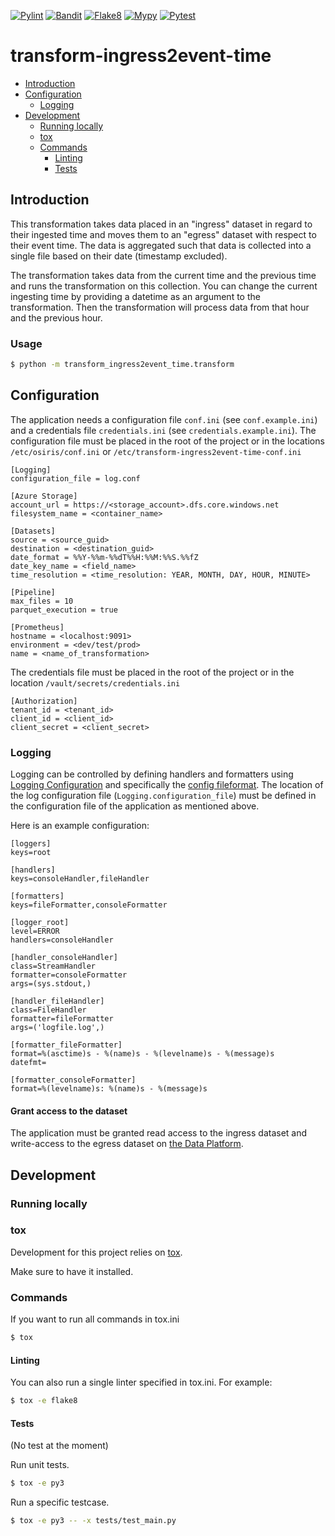 [![Pylint](https://github.com/Open-Dataplatform/transform-ingress2event-time/actions/workflows/pylint.yml/badge.svg)](https://github.com/Open-Dataplatform/transform-ingress2event-time/actions/workflows/pylint.yml)
[![Bandit](https://github.com/Open-Dataplatform/transform-ingress2event-time/actions/workflows/bandit.yml/badge.svg)](https://github.com/Open-Dataplatform/transform-ingress2event-time/actions/workflows/bandit.yml)
[![Flake8](https://github.com/Open-Dataplatform/transform-ingress2event-time/actions/workflows/flake8.yml/badge.svg)](https://github.com/Open-Dataplatform/transform-ingress2event-time/actions/workflows/flake8.yml)
[![Mypy](https://github.com/Open-Dataplatform/transform-ingress2event-time/actions/workflows/mypy.yml/badge.svg)](https://github.com/Open-Dataplatform/transform-ingress2event-time/actions/workflows/mypy.yml)
[![Pytest](https://github.com/Open-Dataplatform/transform-ingress2event-time/actions/workflows/pytest.yml/badge.svg)](https://github.com/Open-Dataplatform/transform-ingress2event-time/actions/workflows/pytest.yml)


# transform-ingress2event-time <!-- omit in toc -->
- [Introduction](#introduction)
- [Configuration](#configuration)
  - [Logging](#logging)
- [Development](#development)
  - [Running locally](#running-locally)
  - [tox](#tox)
  - [Commands](#commands)
    - [Linting](#linting)
    - [Tests](#tests)
  
## Introduction
This transformation takes data placed in an "ingress" dataset in regard to their ingested time and moves them to
an "egress" dataset with respect to their event time. The data is aggregated such that data is collected into a single
file based on their date (timestamp excluded).

The transformation takes data from the current time and the previous time and runs the transformation on this collection. 
You can change the current ingesting time by providing a datetime as an argument to the transformation. Then the 
transformation will process data from that hour and the previous hour.

### Usage
```sh
$ python -m transform_ingress2event_time.transform
```


## Configuration

The application needs a configuration file `conf.ini` (see `conf.example.ini`) and a credentials file `credentials.ini`
(see `credentials.example.ini`). 
The configuration file must  be placed in the root of the project or in the locations `/etc/osiris/conf.ini` or 
`/etc/transform-ingress2event-time-conf.ini`

```
[Logging]
configuration_file = log.conf

[Azure Storage]
account_url = https://<storage_account>.dfs.core.windows.net
filesystem_name = <container_name>

[Datasets]
source = <source_guid>
destination = <destination_guid>
date_format = %%Y-%%m-%%dT%%H:%%M:%%S.%%fZ
date_key_name = <field_name>
time_resolution = <time_resolution: YEAR, MONTH, DAY, HOUR, MINUTE>

[Pipeline]
max_files = 10
parquet_execution = true

[Prometheus]
hostname = <localhost:9091>
environment = <dev/test/prod>
name = <name_of_transformation>
```

The credentials file must be placed in the root of the project or in the
location `/vault/secrets/credentials.ini`

```
[Authorization]
tenant_id = <tenant_id>
client_id = <client_id>
client_secret = <client_secret>
```

### Logging
Logging can be controlled by defining handlers and formatters using [Logging Configuration](https://docs.python.org/3/library/logging.config.html) and specifically the [config fileformat](https://docs.python.org/3/library/logging.config.html#logging-config-fileformat). 
The location of the log configuration file (`Logging.configuration_file`) must be defined in the configuration file of the application as mentioned above.

Here is an example configuration:
```
[loggers]
keys=root

[handlers]
keys=consoleHandler,fileHandler

[formatters]
keys=fileFormatter,consoleFormatter

[logger_root]
level=ERROR
handlers=consoleHandler

[handler_consoleHandler]
class=StreamHandler
formatter=consoleFormatter
args=(sys.stdout,)

[handler_fileHandler]
class=FileHandler
formatter=fileFormatter
args=('logfile.log',)

[formatter_fileFormatter]
format=%(asctime)s - %(name)s - %(levelname)s - %(message)s
datefmt=

[formatter_consoleFormatter]
format=%(levelname)s: %(name)s - %(message)s
```

#### Grant access to the dataset
The application must be granted read access to the ingress dataset and write-access to the egress dataset on 
[the Data Platform](https://dataplatform.energinet.dk/).

## Development

### Running locally

### tox

Development for this project relies on [tox](https://tox.readthedocs.io/).

Make sure to have it installed.

### Commands

If you want to run all commands in tox.ini

```sh
$ tox
```

#### Linting

You can also run a single linter specified in tox.ini. For example:

```sh
$ tox -e flake8
```


#### Tests

(No test at the moment)

Run unit tests.

```sh
$ tox -e py3
```

Run a specific testcase.

```sh
$ tox -e py3 -- -x tests/test_main.py
```
